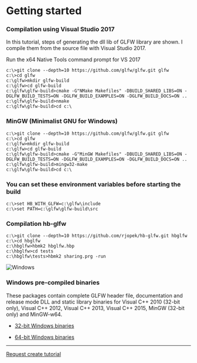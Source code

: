 # Getting started

### Compilation using Visual Studio 2017

In this tutorial, steps of generating the dll lib of GLFW library are shown. I compile them from the source file with Visual Studio 2017.

Run the x64 Native Tools command prompt for VS 2017

```
c:\>git clone --depth=10 https://github.com/glfw/glfw.git glfw
c:\>cd glfw
c:\glfw>mkdir glfw-build
c:\glfw>cd glfw-build
c:\glfw\glfw-build>cmake -G"NMake Makefiles" -DBUILD_SHARED_LIBS=ON -DGLFW_BUILD_TESTS=ON -DGLFW_BUILD_EXAMPLES=ON -DGLFW_BUILD_DOCS=ON ..
c:\glfw\glfw-build>nmake
c:\glfw\glfw-build>cd c:\
```

### MinGW (Minimalist GNU for Windows)
```
c:\>git clone --depth=10 https://github.com/glfw/glfw.git glfw
c:\>cd glfw
c:\glfw>mkdir glfw-build
c:\glfw>cd glfw-build
c:\glfw\glfw-build>cmake -G"MinGW Makefiles" -DBUILD_SHARED_LIBS=ON -DGLFW_BUILD_TESTS=ON -DGLFW_BUILD_EXAMPLES=ON -DGLFW_BUILD_DOCS=ON ..
c:\glfw\glfw-build>mingw32-make
c:\glfw\glfw-build>cd c:\
```

### You can set these environment variables before starting the build
```
c:\>set HB_WITH_GLFW=c:\glfw\include
c:\>set PATH=c:\glfw\glfw-build\src
```

### Compilation hb-glfw
```
c:\>git clone --depth=10 https://github.com/rjopek/hb-glfw.git hbglfw
c:\>cd hbglfw
c:\hbglfw>hbmk2 hbglfw.hbp
c:\hbglfw>cd tests
c:\hbglfw\tests>hbmk2 sharing.prg -run
```

![Windows](http://harbour.pl/img/sharing.png "Windows 10 desktop")

### Windows pre-compiled binaries
These packages contain complete GLFW header file, documentation and release mode DLL and static library binaries for Visual C++ 2010 (32-bit only), Visual C++ 2012, Visual C++ 2013, Visual C++ 2015, MinGW (32-bit only) and MinGW-w64.

- [32-bit Windows binaries](https://github.com/glfw/glfw/releases/download/3.2.1/glfw-3.2.1.bin.WIN32.zip)

- [64-bit Windows binaries](https://github.com/glfw/glfw/releases/download/3.2.1/glfw-3.2.1.bin.WIN64.zip)

---
[Request create tutorial](https://github.com/rjopek/harbour-gl/issues/new)
